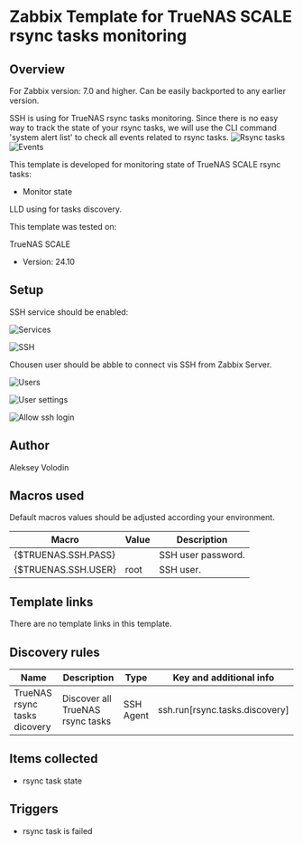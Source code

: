 # Zabbix Template for TrueNAS SCALE rsync tasks monitoring

## Overview
For Zabbix version: 7.0 and higher. Can be easily backported to any earlier version.

SSH is using for TrueNAS rsync tasks monitoring. Since there is no easy way to track the state of your rsync tasks, we will use the CLI command 'system alert list' to check all events related to rsync tasks.
![Rsync tasks](https://github.com/user-attachments/assets/64aa29ea-8429-46d1-a668-6d99596e51ed)
![Events](https://github.com/user-attachments/assets/26c0b15c-8623-47cb-b275-5119491e1c97)




This template is developed for monitoring state of TrueNAS SCALE rsync tasks:
* Monitor state


LLD using for tasks discovery.

This template was tested on:

TrueNAS SCALE
* Version: 24.10

## Setup
SSH service should be enabled:

![Services](https://github.com/user-attachments/assets/5de2e67a-bdc3-4bb0-8f63-e08c6e9766c3)


![SSH](https://github.com/user-attachments/assets/fd67fe9e-9542-40e9-b21f-6c30a44dd184)


Chousen user should be abble to connect vis SSH from Zabbix Server.

![Users](https://github.com/user-attachments/assets/f0927d5c-8ce6-4512-8fde-7333ea951fc3)

![User settings](https://github.com/user-attachments/assets/61b917d6-ab74-4908-8b8b-ac51bd9a8402)

![Allow ssh login](https://github.com/user-attachments/assets/ba665495-3817-4f65-a9f1-cf425129e3d1)



## Author

Aleksey Volodin

## Macros used

Default macros values should be adjusted according your environment.

|Macro|Value|Description|
|-----|-----|-----|
|{$TRUENAS.SSH.PASS}||SSH user password.|
|{$TRUENAS.SSH.USER}|root|SSH user.|

## Template links

There are no template links in this template.

## Discovery rules

|Name|Description|Type|Key and additional info|
|----|-----------|----|----|
|TrueNAS rsync tasks dicovery|Discover all TrueNAS rsync tasks|SSH Agent|ssh.run[rsync.tasks.discovery]|

## Items collected

* rsync task state

## Triggers

* rsync task is failed
